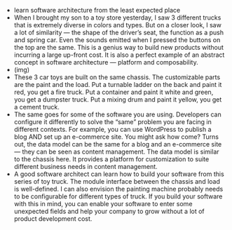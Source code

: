 - learn software architecture from the least expected place
- When I brought my son to a toy store yesterday, I saw 3 different trucks that is extremely diverse in colors and types. But on a closer look, I saw a lot of similarity — the shape of the driver’s seat, the function as a push and spring car. Even the sounds emitted when I pressed the buttons on the top are the same. This is a genius way to build new products without incurring a large up-front cost. It is also a perfect example of an abstract concept in software architecture — platform and composability.
- (img)
- These 3 car toys are built on the same chassis. The customizable parts are the paint and the load. Put a turnable ladder on the back and paint it red, you get a fire truck. Put a container and paint it white and green, you get a dumpster truck. Put a mixing drum and paint it yellow, you get a cement truck.
- The same goes for some of the software you are using. Developers can configure it differently to solve the “same” problem you are facing in different contexts. For example, you can use WordPress to publish a blog AND set up an e-commerce site. You might ask how come? Turns out, the data model can be the same for a blog and an e-commerce site — they can be seen as content management. The data model is similar to the chassis here. It provides a platform for customization to suite different business needs in content management.
- A good software architect can learn how to build your software from this series of toy truck. The module interface between the chassis and load is well-defined. I can also envision the painting machine probably needs to be configurable for different types of truck. If you build your software with this in mind, you can enable your software to enter some unexpected fields and help your company to grow without a lot of product development cost.
